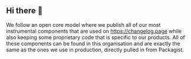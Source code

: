 ## Hi there 👋

We follow an open core model where we publish all of our most instrumental components that are used on https://changelog.page while also keeping some proprietary code that is specific to our products. All of these components can be found in this organisation and are exactly the same as the ones we use in production, directly pulled in from Packagist.
